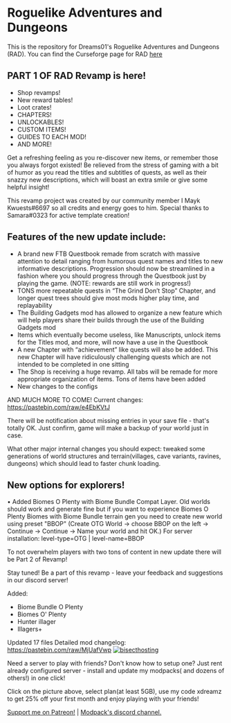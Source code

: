 # Roguelike Adventures and Dungeons
This is the repository for Dreams01's Roguelike Adventures and Dungeons (RAD). You can find the Curseforge page for RAD [here](https://www.curseforge.com/minecraft/modpacks/roguelike-adventures-and-dungeons)
## PART 1 OF RAD Revamp is here!

* Shop revamps! 
* New reward tables! 
* Loot crates! 
* CHAPTERS! 
* UNLOCKABLES! 
* CUSTOM ITEMS! 
* GUIDES TO EACH MOD! 
* AND MORE!

Get a refreshing feeling as you re-discover new items, or remember those you always forgot existed!
Be relieved from the stress of gaming with a bit of humor as you read the titles and subtitles of quests, as well as their snazzy new descriptions, which will boast an extra smile or give some helpful insight!

This revamp project was created by our community member I Mayk Kwuests#6697 so all credits and energy goes to him.
Special thanks to Samara#0323 for active template creation!

## Features of the new update include:

* A brand new FTB Questbook remade from scratch with massive attention to detail ranging from humorous quest names and titles to new informative descriptions. Progression should now be streamlined in a fashion where you should progress through the Questbook just by playing the game. (NOTE: rewards are still work in progress!)
* TONS more repeatable quests in “The Grind Don’t Stop” Chapter, and longer quest trees should give most mods higher play time, and replayability
* The Building Gadgets mod has allowed to organize a new feature which will help players share their builds through the use of the Building Gadgets mod
* Items which eventually become useless, like Manuscripts, unlock items for the Titles mod, and more, will now have a use in the Questbook
* A new Chapter with “achievement” like quests will also be added. This new Chapter will have ridiculously challenging quests which are not intended to be completed in one sitting
* The Shop is receiving a huge revamp. All tabs will be remade for more appropriate organization of items. Tons of items have been added
* New changes to the configs

AND MUCH MORE TO COME! Current changes: https://pastebin.com/raw/e4EbKVtJ

 

There will be notification about missing entries in your save file - that's totally OK.
Just confirm, game will make a backup of your world just in case.

 

What other major internal changes you should expect: tweaked some generations of world structures and terrain(villages, cave variants, ravines, dungeons) which should lead to faster chunk loading.

 

## New options for explorers!
• Added Biomes O Plenty with Biome Bundle Compat Layer. Old worlds should work and generate fine but if you want to experience Biomes O Plenty Biomes with Biome Bundle terrain gen you need to create new world using preset "BBOP" (Create OTG World -> choose BBOP on the left -> Continue -> Continue -> Name your world and hit OK.) For server installation: level-type=OTG | level-name=BBOP

 

To not overwhelm players with two tons of content in new update there will be Part 2 of Revamp!


Stay tuned! Be a part of this revamp - leave your feedback and suggestions in our discord server!

Added:
- Biome Bundle O Plenty
- Biomes O' Plenty
- Hunter illager
- Illagers+

Updated 17 files
Detailed mod changelog: https://pastebin.com/raw/MjUafVwp
[![bisecthosting](https://i.imgur.com/Og8jfwS.png)](https://bisecthosting.com/xdreamz)

Need a server to play with friends? Don't know how to setup one? Just rent already configured server - install and update my modpacks( and dozens of others!) in one click!

  Click on the picture above, select plan(at least 5GB), use my code xdreamz to get 25% off your first month and enjoy playing with your friends!

 [Support me on Patreon!](https://www.patreon.com/Dreams01) | [Modpack's discord channel.](https://discord.com/invite/r8CP8wrYsH) 
